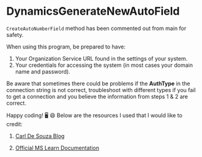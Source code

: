 # DynamicsGenerateNewAutoField

`CreateAutoNumberField` method has been commented out from main for safety.

When using this program, be prepared to have:
1. Your Organization Service URL found in the settings of your system.
2. Your credentials for accessing the system (in most cases your domain name and password).

Be aware that sometimes there could be problems if the **AuthType** in the connection string is not correct, troubleshoot with different types if you fail to get a connection and you believe the information from steps 1 & 2 are correct.

Happy coding! 🖥️ 😄 Below are the resources I used that I would like to credit:
1. [Carl De Souza Blog](https://carldesouza.com/using-the-autonumber-field-in-powerapps-dynamics-365/)

2. [Official MS Learn Documentation](https://learn.microsoft.com/en-us/dynamics365/customerengagement/on-premises/developer/create-auto-number-attributes?view=op-9-1#autonumberformat-options%C2%A0)
